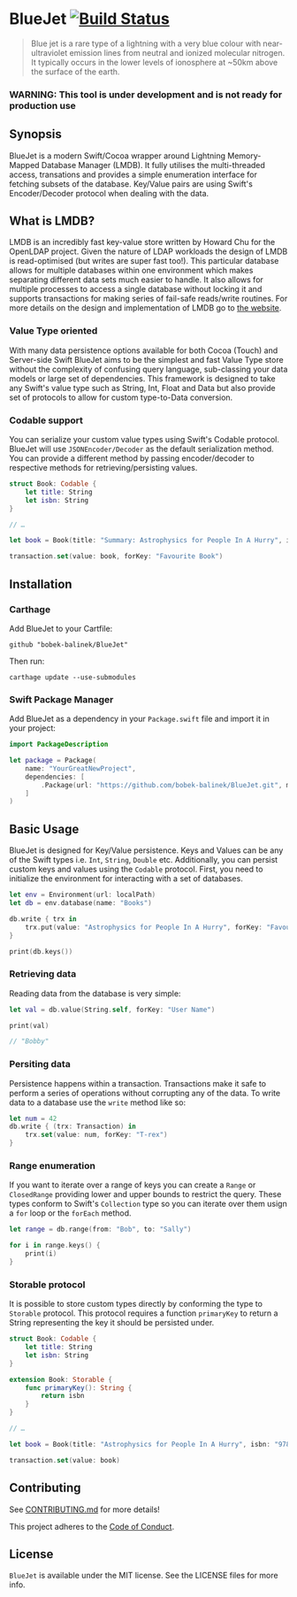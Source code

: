 # BlueJet [![Build Status](https://travis-ci.org/bobek-balinek/BlueJet.svg?branch=master)](https://travis-ci.org/bobek-balinek/BlueJet)

> Blue jet is a rare type of a lightning with a very blue colour with near-ultraviolet emission lines from neutral and ionized molecular nitrogen. It typically occurs in the lower levels of ionosphere at ~50km above the surface of the earth.

### WARNING: This tool is under development and is not ready for production use

## Synopsis

BlueJet is a modern Swift/Cocoa wrapper around Lightning Memory-Mapped Database Manager (LMDB). It fully utilises the multi-threaded access, transations and provides a simple enumeration interface for fetching subsets of the database. Key/Value pairs are using Swift's Encoder/Decoder protocol when dealing with the data.

## What is LMDB?

LMDB is an incredibly fast key-value store written by Howard Chu for the OpenLDAP project. Given the nature of LDAP workloads the design of LMDB is read-optimised (but writes are super fast too!). This particular database allows for multiple databases within one environment which makes separating different data sets much easier to handle. It also allows for multiple processes to access a single database without locking it and supports transactions for making series of fail-safe reads/write routines. For more details on the design and implementation of LMDB go to [the website](https://symas.com/lightning-memory-mapped-database/).

### Value Type oriented

With many data persistence options available for both Cocoa (Touch) and Server-side Swift BlueJet aims to be the simplest and fast Value Type store without the complexity of confusing query language, sub-classing your data models or large set of dependencies. This framework is designed to take any Swift's value type such as String, Int, Float and Data but also provide set of protocols to allow for custom type-to-Data conversion.

### Codable support

You can serialize your custom value types using Swift's Codable protocol. BlueJet will use `JSONEncoder/Decoder` as the default serialization method. You can provide a different method by passing encoder/decoder to respective methods for retrieving/persisting values.

```swift
struct Book: Codable {
    let title: String
    let isbn: String
}

// …

let book = Book(title: "Summary: Astrophysics for People In A Hurry", isbn: "978-1974241422")

transaction.set(value: book, forKey: "Favourite Book")
```

## Installation

### Carthage

Add BlueJet to your Cartfile:

```
github "bobek-balinek/BlueJet"
```

Then run:

```
carthage update --use-submodules
```

### Swift Package Manager

Add BlueJet as a dependency in your `Package.swift` file and import it in your project:

```swift
import PackageDescription

let package = Package(
    name: "YourGreatNewProject",
    dependencies: [
        .Package(url: "https://github.com/bobek-balinek/BlueJet.git", majorVersion: 0, minor: 1)
    ]
)

```

## Basic Usage

BlueJet is designed for Key/Value persistence. Keys and Values can be any of the Swift types i.e. `Int`, `String`, `Double` etc. Additionally, you can persist custom keys and values using the `Codable` protocol. First, you need to initialize the environment for interacting with a set of databases.

```swift
let env = Environment(url: localPath)
let db = env.database(name: "Books")

db.write { trx in
    trx.put(value: "Astrophysics for People In A Hurry", forKey: "Favourite Book")
}

print(db.keys())
```

### Retrieving data

Reading data from the database is very simple:

```swift
let val = db.value(String.self, forKey: "User Name")

print(val)

// "Bobby"
```

### Persiting data

Persistence happens within a transaction. Transactions make it safe to perform a series of operations without corrupting any of the data. To write data to a database use the `write` method like so:

```swift
let num = 42
db.write { (trx: Transaction) in
    trx.set(value: num, forKey: "T-rex")
}
```

### Range enumeration

If you want to iterate over a range of keys you can create a `Range` or `ClosedRange` providing lower and upper bounds to restrict the query. These types conform to Swift's `Collection` type so you can iterate over them usign a `for` loop or the `forEach` method.

```swift
let range = db.range(from: "Bob", to: "Sally")

for i in range.keys() {
    print(i)
}
```

### Storable protocol

It is possible to store custom types directly by conforming the type to `Storable` protocol. This protocol requires a function `primaryKey` to return a String representing the key it should be persisted under.

```swift
struct Book: Codable {
    let title: String
    let isbn: String
}

extension Book: Storable {
    func primaryKey(): String {
        return isbn
    }
}

// …

let book = Book(title: "Astrophysics for People In A Hurry", isbn: "978-1974241422")

transaction.set(value: book)

```

## Contributing

See [CONTRIBUTING.md](CONTRIBUTING.md) for more details!

This project adheres to the [Code of Conduct](https://github.com/bobek-balinek/BlueJet/blob/master/CODE_OF_CONDUCT.md).

## License
`BlueJet` is available under the MIT license. See the LICENSE files for more info.
